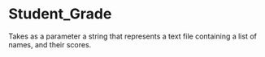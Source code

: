 # Student_Grade
Takes as a parameter a string that represents a text file containing a list of names, and their scores.
